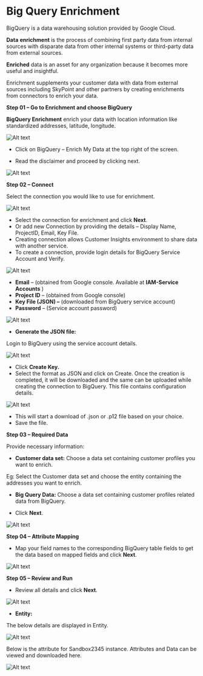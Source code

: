 # **Big Query Enrichment**

BigQuery is a data warehousing solution provided by Google Cloud.

**Data**   **enrichment**  is the process of combining first party data from internal sources with disparate data from other internal systems or third-party data from external sources.

**Enriched**  data is an asset for any organization because it becomes more useful and insightful.

Enrichment supplements your customer data with data from external sources including SkyPoint and other partners by creating enrichments from connectors to enrich your data.

**Step 01 – Go to Enrichment and choose BigQuery**

**BigQuery Enrichment** enrich your data with location information like standardized addresses, latitude, longitude.



![Alt text](https://github.com/skypointcloud/platform/blob/master/docs/doc_snippets/Enrichment.png?raw=true)




- Click on BigQuery – Enrich My Data at the top right of the screen.

- Read the disclaimer and proceed by clicking next.



![Alt text](https://github.com/skypointcloud/platform/blob/master/docs/doc_snippets/Step1-%20Overview.png?raw=true)




**Step 02 – Connect**

Select the connection you would like to use for enrichment.



![Alt text](https://github.com/skypointcloud/platform/blob/master/docs/doc_snippets/Step%202-%20Connect.png?raw=true)



- Select the connection for enrichment and click  **Next**.
- Or add new Connection by providing the details – Display Name, ProjectID, Email, Key File.
- Creating connection allows Customer Insights environment to share data with another service.
- To create a connection, provide login details for BigQuery Service Account and Verify.



![Alt text](https://github.com/skypointcloud/platform/blob/master/docs/doc_snippets/Create%20connection.png?raw=true)




- **Email** – (obtained from Google console. Available at **IAM-Service Accounts** )
- **Project ID** – (obtained from Google console)
- **Key File (JSON) –** (downloaded from BigQuery service account)
- **Password** – (Service account password)



![Alt text](https://github.com/skypointcloud/platform/blob/master/docs/doc_snippets/Service%20Account.png?raw=true)




- **Generate the JSON file:**

Login to BigQuery using the service account details.



![Alt text](https://github.com/skypointcloud/platform/blob/master/docs/doc_snippets/Key%20Creation.png?raw=true)



- Click **Create Key.**
- Select the format as JSON and click on Create. Once the creation is completed, it will be downloaded and the same can be uploaded while creating the connection to BigQuery. This file contains configuration details.




![Alt text](https://github.com/skypointcloud/platform/blob/master/docs/doc_snippets/Select_key_format.png?raw=true)



- This will start a download of .json or .p12 file based on your choice.
- Save the file.

**Step 03 – Required Data**

Provide necessary information:

- **Customer data set:** Choose a data set containing customer profiles you want to enrich.

Eg: Select the Customer data set and choose the entity containing the addresses you want to enrich.

- **Big Query Data:** Choose a data set containing customer profiles related data from BigQuery.

- Click **Next**.



![Alt text](https://github.com/skypointcloud/platform/blob/master/docs/doc_snippets/Step%203-%20Required%20Data.png?raw=true)




**Step 04 – Attribute Mapping**

- Map your field names to the corresponding BigQuery table fields to get the data based on mapped fields and click **Next**.



![Alt text](https://github.com/skypointcloud/platform/blob/master/docs/doc_snippets/Step%204-%20Attribute%20Mapping.png?raw=true)




**Step 05 – Review and Run**

- Review all details and click **Next**.



![Alt text](https://github.com/skypointcloud/platform/blob/master/docs/doc_snippets/Step%205-%20Review.png?raw=true)




- **Entity:**

The below details are displayed in Entity.



![Alt text](https://github.com/skypointcloud/platform/blob/master/docs/doc_snippets/Entity_BigQuery.png?raw=true)



Below is the attribute for Sandbox2345 instance. Attributes and Data can be viewed and downloaded here.



![Alt text](https://github.com/skypointcloud/platform/blob/master/docs/doc_snippets/Entity_download.png?raw=true)


